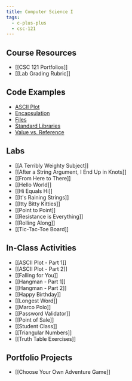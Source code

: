 ```yaml
---
title: Computer Science I
tags:
  - c-plus-plus
  - csc-121
---
```

## Course Resources

* [[CSC 121 Portfolios]]
* [[Lab Grading Rubric]]

## Code Examples

* [ASCII Plot](https://github.com/cmvandrevala/csc_121_ascii_plot)
* [Encapsulation](https://github.com/cmvandrevala/csc_121_encapsulation)
* [Files](https://github.com/cmvandrevala/csc_121_files)
* [Standard Libraries](https://github.com/cmvandrevala/csc_121_standard_libraries)
* [Value vs. Reference](https://github.com/cmvandrevala/csc_121_value_vs_reference)

## Labs

* [[A Terribly Weighty Subject]]
* [[After a String Argument, I End Up in Knots]]
* [[From Here to There]]
* [[Hello World]]
* [[Hi Equals Hi]]
* [[It's Raining Strings]]
* [[Itty Bitty Kitties]]
* [[Point to Point]]
* [[Resistance is Everything]]
* [[Rolling Along]]
* [[Tic-Tac-Toe Board]]

## In-Class Activities

* [[ASCII Plot - Part 1]]
* [[ASCII Plot - Part 2]]
* [[Falling for You]]
* [[Hangman - Part 1]]
* [[Hangman - Part 2]]
* [[Happy Birthday]]
* [[Longest Word]]
* [[Marco Polo]]
* [[Password Validator]]
* [[Point of Sale]]
* [[Student Class]]
* [[Triangular Numbers]]
* [[Truth Table Exercises]]

## Portfolio Projects

* [[Choose Your Own Adventure Game]]
